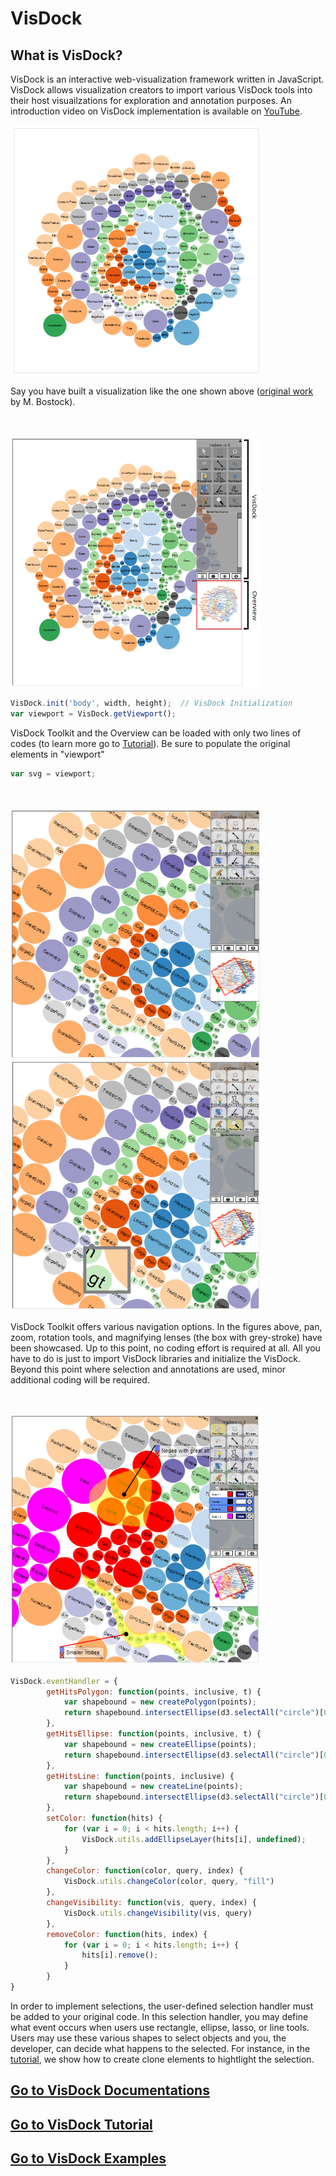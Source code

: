 VisDock
=======

What is VisDock?
----------------------------------------------------------------------------------------------------
VisDock is an interactive web-visualization framework written in JavaScript. VisDock allows visualization
creators to import various VisDock tools into their host visuailzations for exploration and annotation
purposes. An introduction video on VisDock implementation is available on <a href="http://www.youtube.com/watch?v=jBQ4gfPtG_Q&feature=youtu.be">YouTube</a>.

<img src="https://github.com/VisDockHub/NewVisDock/blob/master/Others/bundle1.png?raw=true" height = "400" width = "400" align = "mid">

Say you have built a visualization like the one shown above (<a href="http://bl.ocks.org/mbostock/4063269">original work</a> by M. Bostock). 

<br>
<br>
<img src="https://github.com/VisDockHub/NewVisDock/blob/master/Others/bundle2.png?raw=true" height = "400" width = "400" align = "mid">

```javascript
VisDock.init('body', width, height);  // VisDock Initialization
var viewport = VisDock.getViewport();
```

VisDock Toolkit and the Overview can be loaded with only two lines of codes (to learn more go to <a href="https://github.com/VisDockHub/NewVisDock/blob/master/Tutorial.md">Tutorial</a>). Be sure to populate the original elements in "viewport"

```javascript
var svg = viewport;
```

<br>
<br>
<img src="https://github.com/VisDockHub/NewVisDock/blob/master/Others/bundle4.png?raw=true" height = "400" width = "400" align = "mid"><img src="https://github.com/VisDockHub/NewVisDock/blob/master/Others/bundle5.png?raw=true" height = "400" width = "400" align = "mid">

VisDock Toolkit offers various navigation options. In the figures above, pan, zoom, rotation tools, and magnifying lenses (the box with grey-stroke) have been showcased. Up to this point, no coding effort is required at all. All you have to do is just to import VisDock libraries and initialize the VisDock. Beyond this point where selection and annotations are used, minor additional coding will be required.

<br>
<br>
<img src="https://github.com/VisDockHub/NewVisDock/blob/master/Others/bundle3.png?raw=true" height = "400" width = "400" align = "mid">

```javascript
VisDock.eventHandler = {
        getHitsPolygon: function(points, inclusive, t) {
            var shapebound = new createPolygon(points); 
            return shapebound.intersectEllipse(d3.selectAll("circle")[0], inclusive)
        },
        getHitsEllipse: function(points, inclusive, t) {
            var shapebound = new createEllipse(points); 
            return shapebound.intersectEllipse(d3.selectAll("circle")[0], inclusive)
        },
        getHitsLine: function(points, inclusive) {
            var shapebound = new createLine(points); 
            return shapebound.intersectEllipse(d3.selectAll("circle")[0], inclusive)
        },
        setColor: function(hits) {
            for (var i = 0; i < hits.length; i++) {
                VisDock.utils.addEllipseLayer(hits[i], undefined);
            }
        },
        changeColor: function(color, query, index) {
            VisDock.utils.changeColor(color, query, "fill")
        },
        changeVisibility: function(vis, query, index) {
            VisDock.utils.changeVisibility(vis, query)
        },
        removeColor: function(hits, index) {
            for (var i = 0; i < hits.length; i++) {
                hits[i].remove();
            }
        }
}
```
In order to implement selections, the user-defined selection handler must be added to your original code. In this selection handler, you may define what event occurs when users use rectangle, ellipse, lasso, or line tools. Users may use these various shapes to select objects and you, the developer, can decide what happens to the selected. For instance, in the <a href="https://github.com/VisDockHub/NewVisDock/blob/master/Tutorial.md">tutorial</a>, we show how to create clone elements to hightlight the selection.


<a href="https://github.com/VisDockHub/NewVisDock/blob/master/documentations.md">Go to VisDock Documentations</a>
------------------------------------------------------------------------------------------------------
<a href="https://github.com/VisDockHub/NewVisDock/blob/master/Tutorial.md">Go to VisDock Tutorial</a>
------------------------------------------------------------------------------------------------------
<a href="https://github.com/VisDockHub/NewVisDock/blob/master/examples.md">Go to VisDock Examples</a>
------------------------------------------------------------------------------------------------------
